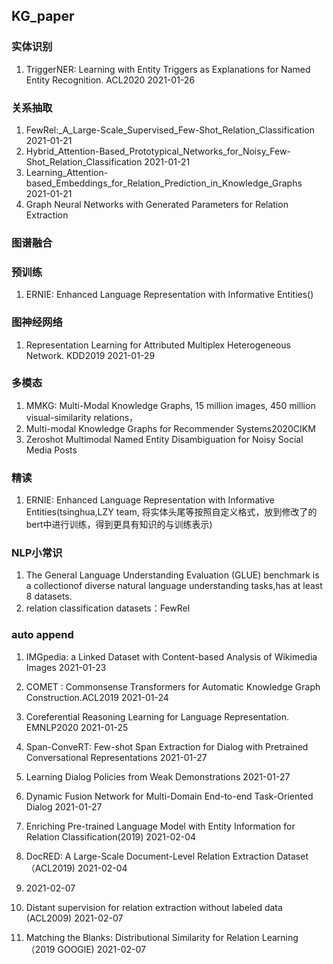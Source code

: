 ## KG_paper

### 实体识别 
1. TriggerNER: Learning with Entity Triggers as Explanations for Named Entity Recognition. ACL2020 2021-01-26

### 关系抽取
1. FewRel:_A_Large-Scale_Supervised_Few-Shot_Relation_Classification 2021-01-21
1. Hybrid_Attention-Based_Prototypical_Networks_for_Noisy_Few-Shot_Relation_Classification 2021-01-21
1. Learning_Attention-based_Embeddings_for_Relation_Prediction_in_Knowledge_Graphs 2021-01-21
1. Graph Neural Networks with Generated Parameters for Relation Extraction

### 图谱融合

### 预训练
1. ERNIE: Enhanced Language Representation with Informative Entities()

### 图神经网络
1. Representation Learning for Attributed Multiplex Heterogeneous Network. KDD2019 2021-01-29


### 多模态
1. MMKG: Multi-Modal Knowledge Graphs, 15 million images, 450 million visual-similarity relations，
1. Multi-modal Knowledge Graphs for Recommender Systems2020CIKM
1. Zeroshot Multimodal Named Entity Disambiguation for Noisy Social Media Posts

### 精读
1. ERNIE: Enhanced Language Representation with Informative Entities(tsinghua,LZY team, 将实体头尾等按照自定义格式，放到修改了的bert中进行训练，得到更具有知识的与训练表示)

### NLP小常识
1. The General Language Understanding Evaluation (GLUE) benchmark is a collectionof diverse natural language understanding tasks,has at least 8 datasets.
2. relation classification datasets：FewRel

### auto append
1. IMGpedia: a Linked Dataset with Content-based Analysis of Wikimedia Images 2021-01-23
1. COMET : Commonsense Transformers for Automatic Knowledge Graph Construction.ACL2019 2021-01-24
1. Coreferential Reasoning Learning for Language Representation. EMNLP2020 2021-01-25
1. Span-ConveRT: Few-shot Span Extraction for Dialog with Pretrained Conversational Representations 2021-01-27
1. Learning Dialog Policies from Weak Demonstrations 2021-01-27
1. Dynamic Fusion Network for Multi-Domain End-to-end Task-Oriented Dialog 2021-01-27

1. Enriching Pre-trained Language Model with Entity Information for Relation Classification(2019) 2021-02-04
1. DocRED: A Large-Scale Document-Level Relation Extraction Dataset （ACL2019) 2021-02-04
1.  2021-02-07
1. Distant supervision for relation extraction without labeled data (ACL2009) 2021-02-07
1. Matching the Blanks: Distributional Similarity for Relation Learning（2019 GOOGlE) 2021-02-07
